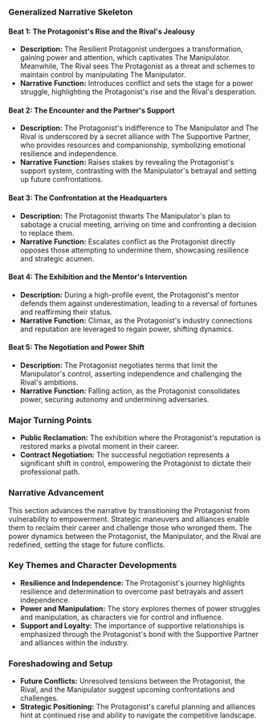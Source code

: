 ### Generalized Narrative Skeleton

#### Beat 1: The Protagonist's Rise and the Rival's Jealousy
- **Description:** The Resilient Protagonist undergoes a transformation, gaining power and attention, which captivates The Manipulator. Meanwhile, The Rival sees The Protagonist as a threat and schemes to maintain control by manipulating The Manipulator.
- **Narrative Function:** Introduces conflict and sets the stage for a power struggle, highlighting the Protagonist's rise and the Rival's desperation.

#### Beat 2: The Encounter and the Partner's Support
- **Description:** The Protagonist's indifference to The Manipulator and The Rival is underscored by a secret alliance with The Supportive Partner, who provides resources and companionship, symbolizing emotional resilience and independence.
- **Narrative Function:** Raises stakes by revealing the Protagonist's support system, contrasting with the Manipulator's betrayal and setting up future confrontations.

#### Beat 3: The Confrontation at the Headquarters
- **Description:** The Protagonist thwarts The Manipulator's plan to sabotage a crucial meeting, arriving on time and confronting a decision to replace them.
- **Narrative Function:** Escalates conflict as the Protagonist directly opposes those attempting to undermine them, showcasing resilience and strategic acumen.

#### Beat 4: The Exhibition and the Mentor's Intervention
- **Description:** During a high-profile event, the Protagonist's mentor defends them against underestimation, leading to a reversal of fortunes and reaffirming their status.
- **Narrative Function:** Climax, as the Protagonist's industry connections and reputation are leveraged to regain power, shifting dynamics.

#### Beat 5: The Negotiation and Power Shift
- **Description:** The Protagonist negotiates terms that limit the Manipulator's control, asserting independence and challenging the Rival's ambitions.
- **Narrative Function:** Falling action, as the Protagonist consolidates power, securing autonomy and undermining adversaries.

### Major Turning Points
- **Public Reclamation:** The exhibition where the Protagonist's reputation is restored marks a pivotal moment in their career.
- **Contract Negotiation:** The successful negotiation represents a significant shift in control, empowering the Protagonist to dictate their professional path.

### Narrative Advancement
This section advances the narrative by transitioning the Protagonist from vulnerability to empowerment. Strategic maneuvers and alliances enable them to reclaim their career and challenge those who wronged them. The power dynamics between the Protagonist, the Manipulator, and the Rival are redefined, setting the stage for future conflicts.

### Key Themes and Character Developments
- **Resilience and Independence:** The Protagonist's journey highlights resilience and determination to overcome past betrayals and assert independence.
- **Power and Manipulation:** The story explores themes of power struggles and manipulation, as characters vie for control and influence.
- **Support and Loyalty:** The importance of supportive relationships is emphasized through the Protagonist's bond with the Supportive Partner and alliances within the industry.

### Foreshadowing and Setup
- **Future Conflicts:** Unresolved tensions between the Protagonist, the Rival, and the Manipulator suggest upcoming confrontations and challenges.
- **Strategic Positioning:** The Protagonist's careful planning and alliances hint at continued rise and ability to navigate the competitive landscape.